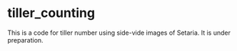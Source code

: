 # tiller_counting
This is a code for tiller number using side-vide images of Setaria.
It is under preparation.

